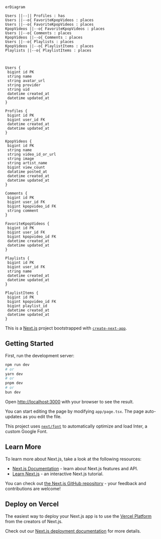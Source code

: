 ```mermaid
erDiagram

Users ||--|| Profiles : has
Users ||--o{ FavoriteKpopVideos : places
Users ||--o{ FavoriteKpopVideos : places
KpopVideos ||--o{ FavoriteKpopVideos : places
Users ||--o{ Comments : places
KpopVideos ||--o{ Comments : places
Users ||--o{ Playlists : places
KpopVideos ||--o{ PlaylistItems : places
Playlists ||--o{ PlaylistItems : places



Users {
 bigint id PK
 string name
 string avatar_url
 string provider
 string uid
 datetime created_at
 datetime updated_at
}

Profiles {
 bigint id PK
 bigint user_id FK
 datetime created_at
 datetime updated_at
}

KpopVideos {
 bigint id PK
 string name
 string video_id_or_url
 string image
 string artist_name
 bigint view_count
 datatime posted_at
 datetime created_at
 datetime updated_at
}

Comments {
 bigint id PK
 bigint user_id FK
 bigint kpopvideo_id FK
 string comment
}

FavoriteKpopVideos {
 bigint id PK
 bigint user_id FK
 bigint kpopvideo_id FK
 datetime created_at
 datetime updated_at
}

Playlists {
 bigint id PK
 bigint user_id FK
 string name
 datetime created_at
 datetime updated_at
}

PlaylistItems {
 bigint id PK
 bigint kpopvideo_id FK
 bigint playlist_id
 datetime created_at
 datetime updated_at
}
```



This is a [Next.js](https://nextjs.org/) project bootstrapped with [`create-next-app`](https://github.com/vercel/next.js/tree/canary/packages/create-next-app).

## Getting Started

First, run the development server:

```bash
npm run dev
# or
yarn dev
# or
pnpm dev
# or
bun dev
```

Open [http://localhost:3000](http://localhost:3000) with your browser to see the result.

You can start editing the page by modifying `app/page.tsx`. The page auto-updates as you edit the file.

This project uses [`next/font`](https://nextjs.org/docs/basic-features/font-optimization) to automatically optimize and load Inter, a custom Google Font.

## Learn More

To learn more about Next.js, take a look at the following resources:

- [Next.js Documentation](https://nextjs.org/docs) - learn about Next.js features and API.
- [Learn Next.js](https://nextjs.org/learn) - an interactive Next.js tutorial.

You can check out [the Next.js GitHub repository](https://github.com/vercel/next.js/) - your feedback and contributions are welcome!

## Deploy on Vercel

The easiest way to deploy your Next.js app is to use the [Vercel Platform](https://vercel.com/new?utm_medium=default-template&filter=next.js&utm_source=create-next-app&utm_campaign=create-next-app-readme) from the creators of Next.js.

Check out our [Next.js deployment documentation](https://nextjs.org/docs/deployment) for more details.
